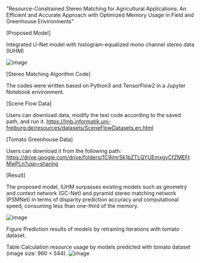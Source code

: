 "Resource-Constrained Stereo Matching for Agricultural Applications: An Efficient and Accurate Approach with Optimized Memory Usage in Field and Greenhouse Environments"

[Proposed Model]

Integrated U-Net model with histogram-equalized mono channel stereo data (IUHM)

![image](https://github.com/user-attachments/assets/48e6205c-30a3-4157-810f-1fdb47aec45d)


[Stereo Matching Algorithm Code]

The codes were written based on Python3 and TensorFlow2 in a Jupyter Notebook environment.

[Scene Flow Data]

Users can download data, modify the test code according to the saved path, and run it.
https://lmb.informatik.uni-freiburg.de/resources/datasets/SceneFlowDatasets.en.html


[Tomato Greenhouse Data]

Users can download it from the following path:
https://drive.google.com/drive/folders/1C9imrSk1bZTLQYUEmxgvCfZMEFtMwPLn?usp=sharing

[Result]

The proposed model, IUHM surpasses existing models such as geometry and context network (GC-Net) and pyramid stereo matching network (PSMNet) in terms of disparity prediction accuracy and computational speed, consuming less than one-third of the memory.


![image](https://github.com/user-attachments/assets/42829cbc-ad43-45d8-81a6-cf1901588931)

   Figure Prediction results of models by retraining iterations with tomato dataset.



Table Calculation resource usage by models predicted with tomato dataset (image size: 960 × 544).
![image](https://github.com/user-attachments/assets/109c25c5-fa5b-42dd-af1c-e91d11a4e224)
